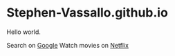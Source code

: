 # Stephen-Vassallo.github.io

Hello world.

Search on <a href="www.google.com">Google</a>
Watch movies on <a href="www.netflix.com">Netflix</a>
